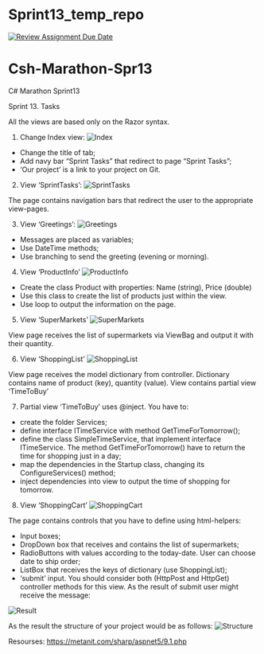 # Sprint13_temp_repo
[![Review Assignment Due Date](https://classroom.github.com/assets/deadline-readme-button-24ddc0f5d75046c5622901739e7c5dd533143b0c8e959d652212380cedb1ea36.svg)](https://classroom.github.com/a/NcjKB0U1)
# Csh-Marathon-Spr13
 C# Marathon Sprint13

 
Sprint 13. Tasks

All the views are based only on the Razor syntax.
1.	Change Index view:
![Index](/images/1.png)
   - Change the title of tab;
   - Add navy bar “Sprint Tasks” that redirect to page “Sprint Tasks”;
   - ‘Our project’ is a link to your project on Git.



2.	View ‘SprintTasks’:
![SprintTasks](/images/2.png)
 
The page contains navigation bars  that redirect the user to the appropriate view-pages.



3.	View ‘Greetings’:
![Greetings](/images/3.png)
 
   - Messages are placed as variables;
   - Use DateTime methods;
   -	Use branching to send the greeting (evening or morning).




4.	View ‘ProductInfo’
![ProductInfo](/images/4.png)
 
   - Create the class Product with properties: Name (string), Price (double)
   -	Use this class to create the list of products just within the view.
   -	Use loop to output the information on the page.




5.	View ‘SuperMarkets’
![SuperMarkets](/images/5.png)
 
View page receives the list of supermarkets via ViewBag and output it with their quantity.




6.	View ‘ShoppingList’
![ShoppingList](/images/6.png)
 
View page receives the model dictionary from controller. Dictionary contains name of product (key), quantity (value).
View contains partial view ‘TimeToBuy’




7.	Partial view ‘TimeToBuy’ uses @inject.
You have to:
   - create the folder Services;
   -	define interface ITimeService with method GetTimeForTomorrow();
   -	define the class SimpleTimeService, that implement interface ITimeService. The method GetTimeForTomorrow() have to return the time for shopping just in a day;
   - map the dependencies in the Startup class, changing its ConfigureServices() method;
   -	inject dependencies into view to output the time of shopping for tomorrow.




8.	View ‘ShoppingCart’
![ShoppingCart](/images/7.png)
 
The page contains controls that you have to define using html-helpers:
   -	Input boxes;
   -	DropDown box that receives and contains the list of supermarkets;
   -	RadioButtons with values according to the today-date. User can choose date to ship order;
   -	ListBox that receives the keys of dictionary (use ShoppingList);
   -	‘submit’ input.
You should consider both (HttpPost and HttpGet) controller methods for this view.
As the result of submit user might receive the message:



![Result](/images/8.png)



As the result the structure of your project would be as follows:
![Structure](/images/9.PNG)



Resourses:
https://metanit.com/sharp/aspnet5/9.1.php
 


